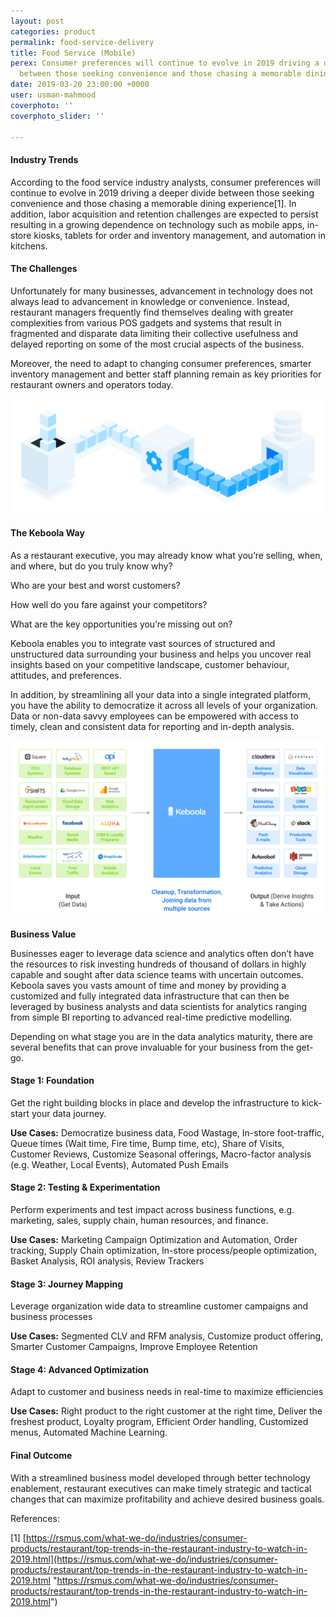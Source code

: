 ```yaml
---
layout: post
categories: product
permalink: food-service-delivery
title: Food Service (Mobile)
perex: Consumer preferences will continue to evolve in 2019 driving a deeper divide
  between those seeking convenience and those chasing a memorable dining experience
date: 2019-03-20 23:00:00 +0000
user: usman-mahmood
coverphoto: ''
coverphoto_slider: ''

---
```

#### **Industry Trends**

According to the food service industry analysts, consumer preferences will continue to evolve in 2019 driving a deeper divide between those seeking convenience and those chasing a memorable dining experience\[1\]. In addition, labor acquisition and retention challenges are expected to persist resulting in a growing dependence on technology such as mobile apps, in-store kiosks, tablets for order and inventory management, and automation in kitchens.

#### **The Challenges**

Unfortunately for many businesses, advancement in technology does not always lead to advancement in knowledge or convenience. Instead, restaurant managers frequently find themselves dealing with greater complexities from various POS gadgets and systems that result in fragmented and disparate data limiting their collective usefulness and delayed reporting on some of the most crucial aspects of the business.

Moreover, the need to adapt to changing consumer preferences, smarter inventory management and better staff planning remain as key priorities for restaurant owners and operators today.

![](/uploads/ETL_illustration.png)

#### **The Keboola Way**

As a restaurant executive, you may already know what you’re selling, when, and where, but do you truly know why?

Who are your best and worst customers?

How well do you fare against your competitors?

What are the key opportunities you’re missing out on?

Keboola enables you to integrate vast sources of structured and unstructured data surrounding your business and helps you uncover real insights based on your competitive landscape, customer behaviour, attitudes, and preferences.

In addition, by streamlining all your data into a single integrated platform, you have the ability to democratize it across all levels of your organization. Data or non-data savvy employees can be empowered with access to timely, clean and consistent data for reporting and in-depth analysis.

![](/uploads/mobile.png)

**Business Value**

Businesses eager to leverage data science and analytics often don’t have the resources to risk investing hundreds of thousand of dollars in highly capable and sought after data science teams with uncertain outcomes. Keboola saves you vasts amount of time and money by providing a customized and fully integrated data infrastructure that can then be leveraged by business analysts and data scientists for analytics ranging from simple BI reporting to advanced real-time predictive modelling.

Depending on what stage you are in the data analytics maturity, there are several benefits that can prove invaluable for your business from the get-go.

#### **Stage 1: Foundation**

Get the right building blocks in place and develop the infrastructure to kick-start your data journey.

**Use Cases:** Democratize business data, Food Wastage, In-store foot-traffic, Queue times (Wait time, Fire time, Bump time, etc), Share of Visits, Customer Reviews, Customize Seasonal offerings, Macro-factor analysis (e.g. Weather, Local Events), Automated Push Emails

#### **Stage 2: Testing & Experimentation**

Perform experiments and test impact across business functions, e.g. marketing, sales, supply chain, human resources, and finance.

**Use Cases:** Marketing Campaign Optimization and Automation, Order tracking, Supply Chain optimization, In-store process/people optimization, Basket Analysis, ROI analysis, Review Trackers

#### **Stage 3: Journey Mapping**

Leverage organization wide data to streamline customer campaigns and business processes

**Use Cases:** Segmented CLV and RFM analysis, Customize product offering, Smarter Customer Campaigns, Improve Employee Retention

#### **Stage 4: Advanced Optimization**

Adapt to customer and business needs in real-time to maximize efficiencies

**Use Cases:** Right product to the right customer at the right time, Deliver the freshest product, Loyalty program, Efficient Order handling, Customized menus, Automated Machine Learning.

#### **Final Outcome**

With a streamlined business model developed through better technology enablement, restaurant executives can make timely strategic and tactical changes that can maximize profitability and achieve desired business goals.

References:

\[1\] [https://rsmus.com/what-we-do/industries/consumer-products/restaurant/top-trends-in-the-restaurant-industry-to-watch-in-2019.html](https://rsmus.com/what-we-do/industries/consumer-products/restaurant/top-trends-in-the-restaurant-industry-to-watch-in-2019.html "https://rsmus.com/what-we-do/industries/consumer-products/restaurant/top-trends-in-the-restaurant-industry-to-watch-in-2019.html")